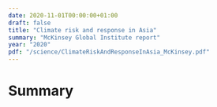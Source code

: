 ```yaml
---
date: 2020-11-01T00:00:00+01:00
draft: false
title: "Climate risk and response in Asia"
summary: "McKinsey Global Institute report"
year: "2020"
pdf: "/science/ClimateRiskAndResponseInAsia_McKinsey.pdf"
---
```

# Summary
